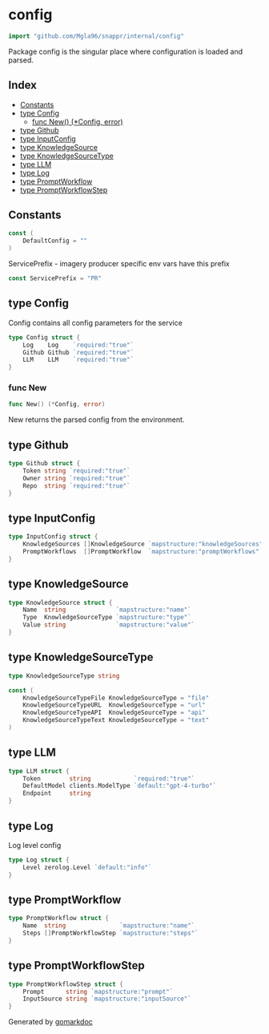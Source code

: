 <!-- Code generated by gomarkdoc. DO NOT EDIT -->

# config

```go
import "github.com/Mgla96/snappr/internal/config"
```

Package config is the singular place where configuration is loaded and parsed.

## Index

- [Constants](<#constants>)
- [type Config](<#Config>)
  - [func New\(\) \(\*Config, error\)](<#New>)
- [type Github](<#Github>)
- [type InputConfig](<#InputConfig>)
- [type KnowledgeSource](<#KnowledgeSource>)
- [type KnowledgeSourceType](<#KnowledgeSourceType>)
- [type LLM](<#LLM>)
- [type Log](<#Log>)
- [type PromptWorkflow](<#PromptWorkflow>)
- [type PromptWorkflowStep](<#PromptWorkflowStep>)


## Constants

<a name="DefaultConfig"></a>

```go
const (
    DefaultConfig = ""
)
```

<a name="ServicePrefix"></a>ServicePrefix \- imagery producer specific env vars have this prefix

```go
const ServicePrefix = "PR"
```

<a name="Config"></a>
## type Config

Config contains all config parameters for the service

```go
type Config struct {
    Log    Log    `required:"true"`
    Github Github `required:"true"`
    LLM    LLM    `required:"true"`
}
```

<a name="New"></a>
### func New

```go
func New() (*Config, error)
```

New returns the parsed config from the environment.

<a name="Github"></a>
## type Github



```go
type Github struct {
    Token string `required:"true"`
    Owner string `required:"true"`
    Repo  string `required:"true"`
}
```

<a name="InputConfig"></a>
## type InputConfig



```go
type InputConfig struct {
    KnowledgeSources []KnowledgeSource `mapstructure:"knowledgeSources"`
    PromptWorkflows  []PromptWorkflow  `mapstructure:"promptWorkflows"`
}
```

<a name="KnowledgeSource"></a>
## type KnowledgeSource



```go
type KnowledgeSource struct {
    Name  string              `mapstructure:"name"`
    Type  KnowledgeSourceType `mapstructure:"type"`
    Value string              `mapstructure:"value"`
}
```

<a name="KnowledgeSourceType"></a>
## type KnowledgeSourceType



```go
type KnowledgeSourceType string
```

<a name="KnowledgeSourceTypeFile"></a>

```go
const (
    KnowledgeSourceTypeFile KnowledgeSourceType = "file"
    KnowledgeSourceTypeURL  KnowledgeSourceType = "url"
    KnowledgeSourceTypeAPI  KnowledgeSourceType = "api"
    KnowledgeSourceTypeText KnowledgeSourceType = "text"
)
```

<a name="LLM"></a>
## type LLM



```go
type LLM struct {
    Token        string            `required:"true"`
    DefaultModel clients.ModelType `default:"gpt-4-turbo"`
    Endpoint     string
}
```

<a name="Log"></a>
## type Log

Log level config

```go
type Log struct {
    Level zerolog.Level `default:"info"`
}
```

<a name="PromptWorkflow"></a>
## type PromptWorkflow



```go
type PromptWorkflow struct {
    Name  string               `mapstructure:"name"`
    Steps []PromptWorkflowStep `mapstructure:"steps"`
}
```

<a name="PromptWorkflowStep"></a>
## type PromptWorkflowStep



```go
type PromptWorkflowStep struct {
    Prompt      string `mapstructure:"prompt"`
    InputSource string `mapstructure:"inputSource"`
}
```

Generated by [gomarkdoc](<https://github.com/princjef/gomarkdoc>)
